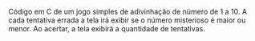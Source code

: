 Código em C de um jogo simples de adivinhação de número de 1 a 10. A cada tentativa errada a tela irá exibir se o número misterioso é maior ou menor. Ao acertar, a tela exibirá a quantidade de tentativas. 
